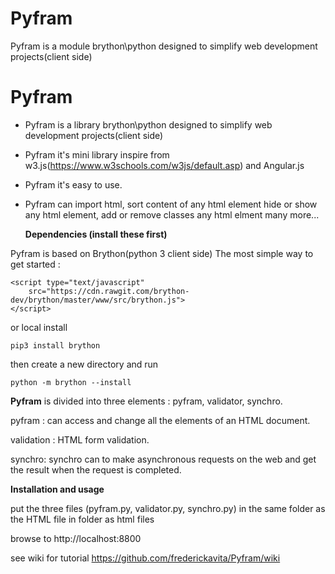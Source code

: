 # Pyfram
Pyfram is a module brython\python  designed to simplify web development projects(client side)


# Pyfram



* Pyfram is a library brython\python  designed to simplify web  development projects(client side)
* Pyfram it's mini library inspire from w3.js(https://www.w3schools.com/w3js/default.asp) and Angular.js
* Pyfram it's easy to use.
* Pyfram can import html, sort content of any html element
hide or show any html element, add or remove classes any html elment 
many more...

  **Dependencies (install these first)**


Pyfram is based on Brython(python 3 client side) The most simple way to get started  :
```
<script type="text/javascript"
    src="https://cdn.rawgit.com/brython-dev/brython/master/www/src/brython.js">
</script>
```
or local install

```
pip3 install brython  
```
then create a new directory and run

```
python -m brython --install
```

**Pyfram** is divided into three elements : pyfram, validator, synchro.

pyfram :  can access and change all the elements of an HTML document.

validation : HTML form validation.

synchro: synchro can to make asynchronous requests on the web and get the result when the request is completed.  

**Installation and usage**

put the three files (pyfram.py, validator.py, synchro.py) in the same folder as the HTML file in folder as html files

browse to http://localhost:8800  

see wiki for tutorial  https://github.com/frederickavita/Pyfram/wiki

